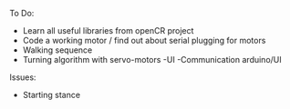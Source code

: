To Do:
- Learn all useful libraries from openCR project
- Code a working motor / find out about serial plugging for motors
- Walking sequence
- Turning algorithm with servo-motors
-UI
-Communication arduino/UI


Issues:
- Starting stance
